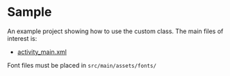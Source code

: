 # Sample

An example project showing how to use the custom class. The main files of interest is:

* [activity_main.xml](src/main/res/layout/activity_main.xml)

Font files must be placed in <code>src/main/assets/fonts/</code>
